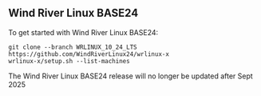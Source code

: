## Wind River Linux BASE24

To get started with Wind River Linux BASE24:

    git clone --branch WRLINUX_10_24_LTS https://github.com/WindRiverLinux24/wrlinux-x
    wrlinux-x/setup.sh --list-machines

The Wind River Linux BASE24 release will no longer be updated after Sept 2025
